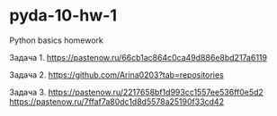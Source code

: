 # pyda-10-hw-1
Python basics homework

Задача 1. https://pastenow.ru/66cb1ac864c0ca49d886e8bd217a6119

Задача 2. https://github.com/Arina0203?tab=repositories

Задача 3. https://pastenow.ru/2217658bf1d993cc1557ee536ff0e5d2
https://pastenow.ru/7ffaf7a80dc1d8d5578a25190f33cd42

